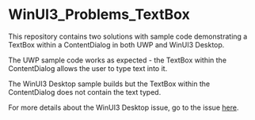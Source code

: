 # WinUI3_Problems_TextBox

This repository contains two solutions with sample code demonstrating a TextBox within a ContentDialog in both UWP and WinUI3 Desktop.

The UWP sample code works as expected - the TextBox within the ContentDialog allows the user to type text into it. 

The WinUI3 Desktop sample builds but the TextBox within the ContentDialog does not contain the text typed. 

For more details about the WinUI3 Desktop issue, go to the issue [here](https://github.com/microsoft/microsoft-ui-xaml/issues/2704).
